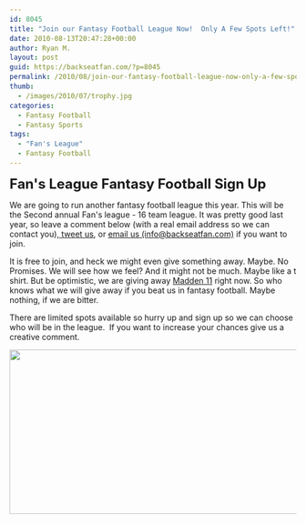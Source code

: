 ```yaml
---
id: 8045
title: "Join our Fantasy Football League Now!  Only A Few Spots Left!"
date: 2010-08-13T20:47:28+00:00
author: Ryan M.
layout: post
guid: https://backseatfan.com/?p=8045
permalink: /2010/08/join-our-fantasy-football-league-now-only-a-few-spots-left/
thumb:
  - /images/2010/07/trophy.jpg
categories:
  - Fantasy Football
  - Fantasy Sports
tags:
  - "Fan's League"
  - Fantasy Football
---
```


<div class="entry">
  <p>
    <strong><span style="font-size: x-large;">Fan's League Fantasy Football Sign Up</span></strong>
  </p>

  <p>
    We are going to run another fantasy football league this year. This will be the Second annual Fan's league - 16 team league. It was pretty good last year, so leave a comment below (with a real email address so we can contact you),<a href="https://www.twitter.com/backseatfan"> tweet us</a>, or <a href="mailto:info@backseatfan.com">email us (info@backseatfan.com)</a> if you want to join.
  </p>

  <p>
    It is free to join, and heck we might even give something away. Maybe. No Promises. We will see how we feel? And it might not be much. Maybe like a t shirt. But be optimistic, we are giving away <a href="https://www.backseatfan.com/madden11">Madden 11</a> right now. So who knows what we will give away if you beat us in fantasy football. Maybe nothing, if we are bitter.
  </p>

  <p>
    There are limited spots available so hurry up and sign up so we can choose who will be in the league.  If you want to increase your chances give us a creative comment.
  </p>

  <p style="text-align: center;">
    <a href="/images/2010/07/trophy.jpg"><img class="aligncenter size-full wp-image-6984" style="border: 0pt none;" title="trophy" src="/images/2010/07/trophy.jpg" alt="" width="557" height="289" srcset="/images/2010/07/trophy.jpg 557w, /images/2010/07/trophy-300x155.jpg 300w" sizes="(max-width: 557px) 100vw, 557px" /></a>
  </p>
</div>
